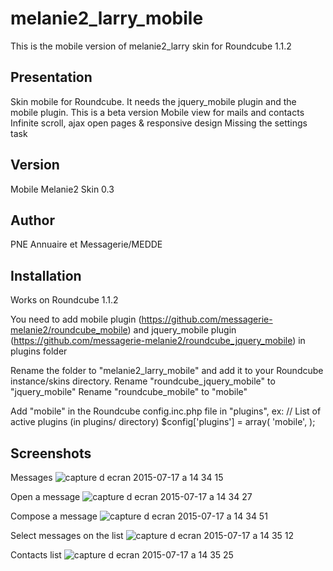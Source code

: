 melanie2_larry_mobile
=====================

This is the mobile version of melanie2_larry skin for Roundcube 1.1.2

Presentation
------------

Skin mobile for Roundcube. 
It needs the jquery_mobile plugin and the mobile plugin.
This is a beta version
Mobile view for mails and contacts
Infinite scroll, ajax open pages & responsive design
Missing the settings task

Version
-------

Mobile Melanie2 Skin 0.3


Author
------

PNE Annuaire et Messagerie/MEDDE


Installation
------------

Works on Roundcube 1.1.2

You need to add mobile plugin (https://github.com/messagerie-melanie2/roundcube_mobile) and jquery_mobile plugin (https://github.com/messagerie-melanie2/roundcube_jquery_mobile) in plugins folder

Rename the folder to "melanie2_larry_mobile" and add it to your Roundcube instance/skins directory.
Rename "roundcube_jquery_mobile" to "jquery_mobile"
Rename "roundcube_mobile" to "mobile"

Add "mobile" in the Roundcube config.inc.php file in "plugins", ex: 
// List of active plugins (in plugins/ directory)
$config['plugins'] = array(
    'mobile',
);

Screenshots
-----------
Messages
![capture d ecran 2015-07-17 a 14 34 15](https://cloud.githubusercontent.com/assets/3693239/8747236/57569d74-2c91-11e5-91f0-99b33b3edef7.png)

Open a message
![capture d ecran 2015-07-17 a 14 34 27](https://cloud.githubusercontent.com/assets/3693239/8747241/5fe40cb0-2c91-11e5-9c0d-2f111080e5da.png)

Compose a message
![capture d ecran 2015-07-17 a 14 34 51](https://cloud.githubusercontent.com/assets/3693239/8747255/7cdc4fe4-2c91-11e5-9c26-260680f1f15b.png)

Select messages on the list
![capture d ecran 2015-07-17 a 14 35 12](https://cloud.githubusercontent.com/assets/3693239/8747260/85d17034-2c91-11e5-8e3d-340210754a2a.png)

Contacts list
![capture d ecran 2015-07-17 a 14 35 25](https://cloud.githubusercontent.com/assets/3693239/8747281/a149343c-2c91-11e5-81a2-c48e098e9cfd.png)
